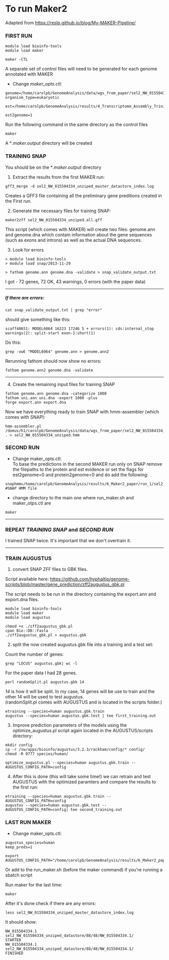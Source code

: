 # To run Maker2

Adapted from https://reslp.github.io/blog/My-MAKER-Pipeline/


### FIRST RUN ###

```
module load bioinfo-tools
module load maker

maker -CTL
```



A separate set of control files will need to be generated for each genome annotated with MAKER
* Change *maker_opts.ctl*:

```
genome=/home/carolpb/GenomeAnalysis/data/wgs_from_paper/sel2_NW_015504334_unziped.fasta
organism_type=eukaryotic

est=/home/carolpb/GenomeAnalysis/results/4_Transcriptome_Assembly_Trinity/Trinity_concat.fasta

est2genome=1
```
Run the following command in the same directory as the control files
```
maker
```

A \**.maker.output* directory will be created

### TRAINING SNAP ###
You should be on the \**.maker.output* directory

1. Extract the results from the first MAKER run:

```
gff3_merge -d sel2_NW_015504334_unziped_master_datastore_index.log
```

Creates a GFF3 file containing all the preliminary gene preditions created in the First run.

2. Generate the necessary files for training SNAP:
```
maker2zff sel2_NW_015504334_unziped.all.gff
```

This script (which comes with MAKER) will create two files: genome.ann and genome.dna which contain information about the gene sequences (such as exons and introns) as well as the actual DNA sequences.

3. Look for errors

```
> module load bioinfo-tools
> module load snap/2013-11-29

> fathom genome.ann genome.dna -validate > snap_validate_output.txt
```
I got - 72 genes, 72 OK, 43 warnings, 0 errors (with the paper data)

-----
##### If there are errors:

```
cat snap_validate_output.txt | grep "error"
```
should give something like this:
```
scaff40651: MODEL6064 16223 17246 5 + errors(1): cds:internal_stop warnings(2): split-start exon-1:short(1)
```

Do this:
```
grep -vwE "MODEL6064" genome.ann > genome.ann2
```

Rerunning fathom should now show no errors:
```
fathom genome.ann2 genome.dna -validate
```
------
4. Create the remaining input files for training SNAP
```
fathom genome.ann genome.dna -categorize 1000
fathom uni.ann uni.dna -export 1000 -plus
forge export.ann export.dna
```
Now we have everything ready to train SNAP with hmm-assembler (which comes with SNAP):

```
hmm-assembler.pl /domus/h1/carolpb/GenomeAnalysis/data/wgs_from_paper/sel2_NW_015504334_unziped.fasta . > sel2_NW_015504334_unziped.hmm
```


### SECOND RUN

* Change maker_opts.ctl:  
To base the predictions in the second MAKER run only on SNAP remove the filepaths to the protein and est evidence or set the flags for est2genome=0 and protein2genome=0 and do add the following:

```
snaphmm=/home/carolpb/GenomeAnalysis/results/6_Maker2_paper/run_1/sel2_NW_015504334_unziped.maker.output/sel2_NW_015504334_unziped.hmm #SNAP HMM file
```



* change directory to the main one where run_maker.sh and maker_otps.ctl are

```
maker
```

----

### REPEAT *TRAINING SNAP* and *SECOND RUN*

I trained SNAP twice. It's important that we don't overtrain it.

-----
### TRAIN AUGUSTUS

1. convert SNAP ZFF files to GBK files.  

Script available here: https://github.com/hyphaltip/genome-scripts/blob/master/gene_prediction/zff2augustus_gbk.pl

The script needs to be run in the directory containing the export.ann and export.dna files.

```
module load bioinfo-tools
module load maker
module load augustus

chmod +x ./zff2augustus_gbk.pl
cpan Bio::DB::Fasta
./zff2augustus_gbk.pl > augustus.gbk
```
2. split the now created augustus.gbk file into a training and a test set:

Count the number of genes:
```
grep "LOCUS" augustus.gbk| wc -l
```

For the paper data I had 28 genes.

```
perl randomSplit.pl augustus.gbk 14
```
*14* is how it will be split. In my case, 14 genes will be use to train and the other 14 will be used to test augustus.  
(randomSplit.pl comes with AUGUSTUS and is located in the scripts folder.)

```
etraining --species=human augustus.gbk.train
augustus --species=human augustus.gbk.test | tee first_training.out
```


3. Improve prediction parameters of the models using the optimize_augustus.pl script again located in the AUGUSTUS/scripts directory:

```
mkdir config
cp -r /sw/apps/bioinfo/augustus/3.2.3/rackham/config/* config/
chmod -R 0777 species/human/

optimize_augustus.pl --species=human augustus.gbk.train --AUGUSTUS_CONFIG_PATH=config
```

4. After this is done (this will take some time!) we can retrain and test AUGUSTUS with the optimized paramters and compare the results to the first run:

```
etraining --species=human augustus.gbk.train --AUGUSTUS_CONFIG_PATH=config
augustus --species=human augustus.gbk.test --AUGUSTUS_CONFIG_PATH=config| tee second_training.out
```

### LAST RUN MAKER

* Change maker_opts.ctl:

```
augustus_species=human
keep_preds=1
```

```
export AUGUSTUS_CONFIG_PATH="/home/carolpb/GenomeAnalysis/results/6_Maker2_paper/run_1/sel2_NW_015504334_unziped.maker.output/config"
```


Or add to the run_maker.sh (before the maker command) if you're running a sbatch script

Run maker for the last time:
```
maker
```

After it's done check if there are any errors:

```
less sel2_NW_015504334_unziped_master_datastore_index.log
```

It should show:
```
NW_015504334.1  sel2_NW_015504334_unziped_datastore/88/48/NW_015504334.1/       STARTED
NW_015504334.1  sel2_NW_015504334_unziped_datastore/88/48/NW_015504334.1/       FINISHED
```
